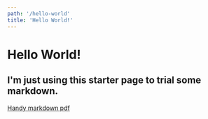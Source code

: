 ```yaml
---
path: '/hello-world'
title: 'Hello World!'
---
```


# Hello World!
## I'm just using this starter page to trial some markdown.

[Handy markdown pdf](https://guides.github.com/pdfs/markdown-cheatsheet-online.pdf)
